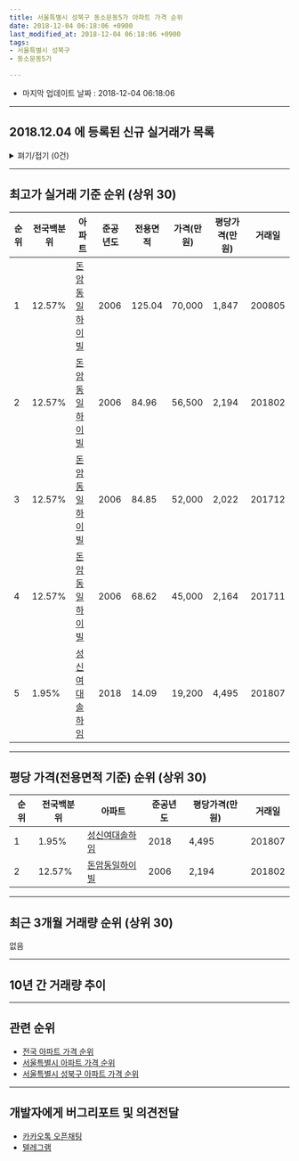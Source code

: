 ```yaml
---
title: 서울특별시 성북구 동소문동5가 아파트 가격 순위
date: 2018-12-04 06:18:06 +0900
last_modified_at: 2018-12-04 06:18:06 +0900
tags:
- 서울특별시 성북구
- 동소문동5가

---
```


* 마지막 업데이트 날짜 : 2018-12-04 06:18:06

---

## 2018.12.04 에 등록된 신규 실거래가 목록

<details>
<summary>펴기/접기 (0건)</summary>
<div markdown="1">

|아파트|전국백분위|준공년도|전용면적|가격(만원)|평당가격(만원)|거래일|
|---|---|---|---|---|---|---|
|없음|||||||


</div>
</details>

---

## 최고가 실거래 기준 순위 (상위 30)


|순위|전국백분위|아파트|준공년도|전용면적|가격(만원)|평당가격(만원)|거래일|
|---|---|---|---|---|---|---|---|
|1|12.57%|[돈암동일하이빌](https://search.naver.com/search.naver?query=%EC%84%9C%EC%9A%B8%ED%8A%B9%EB%B3%84%EC%8B%9C+%EC%84%B1%EB%B6%81%EA%B5%AC+%EB%8F%99%EC%86%8C%EB%AC%B8%EB%8F%995%EA%B0%80+%EB%8F%88%EC%95%94%EB%8F%99%EC%9D%BC%ED%95%98%EC%9D%B4%EB%B9%8C)|2006|125.04|70,000|1,847|200805|
|2|12.57%|[돈암동일하이빌](https://search.naver.com/search.naver?query=%EC%84%9C%EC%9A%B8%ED%8A%B9%EB%B3%84%EC%8B%9C+%EC%84%B1%EB%B6%81%EA%B5%AC+%EB%8F%99%EC%86%8C%EB%AC%B8%EB%8F%995%EA%B0%80+%EB%8F%88%EC%95%94%EB%8F%99%EC%9D%BC%ED%95%98%EC%9D%B4%EB%B9%8C)|2006|84.96|56,500|2,194|201802|
|3|12.57%|[돈암동일하이빌](https://search.naver.com/search.naver?query=%EC%84%9C%EC%9A%B8%ED%8A%B9%EB%B3%84%EC%8B%9C+%EC%84%B1%EB%B6%81%EA%B5%AC+%EB%8F%99%EC%86%8C%EB%AC%B8%EB%8F%995%EA%B0%80+%EB%8F%88%EC%95%94%EB%8F%99%EC%9D%BC%ED%95%98%EC%9D%B4%EB%B9%8C)|2006|84.85|52,000|2,022|201712|
|4|12.57%|[돈암동일하이빌](https://search.naver.com/search.naver?query=%EC%84%9C%EC%9A%B8%ED%8A%B9%EB%B3%84%EC%8B%9C+%EC%84%B1%EB%B6%81%EA%B5%AC+%EB%8F%99%EC%86%8C%EB%AC%B8%EB%8F%995%EA%B0%80+%EB%8F%88%EC%95%94%EB%8F%99%EC%9D%BC%ED%95%98%EC%9D%B4%EB%B9%8C)|2006|68.62|45,000|2,164|201711|
|5|1.95%|[성신여대솔하임](https://search.naver.com/search.naver?query=%EC%84%9C%EC%9A%B8%ED%8A%B9%EB%B3%84%EC%8B%9C+%EC%84%B1%EB%B6%81%EA%B5%AC+%EB%8F%99%EC%86%8C%EB%AC%B8%EB%8F%995%EA%B0%80+%EC%84%B1%EC%8B%A0%EC%97%AC%EB%8C%80%EC%86%94%ED%95%98%EC%9E%84)|2018|14.09|19,200|4,495|201807|


---

## 평당 가격(전용면적 기준) 순위 (상위 30)


|순위|전국백분위|아파트|준공년도|평당가격(만원)|거래일|
|---|---|---|---|---|---|
|1|1.95%|[성신여대솔하임](https://search.naver.com/search.naver?query=%EC%84%9C%EC%9A%B8%ED%8A%B9%EB%B3%84%EC%8B%9C+%EC%84%B1%EB%B6%81%EA%B5%AC+%EB%8F%99%EC%86%8C%EB%AC%B8%EB%8F%995%EA%B0%80+%EC%84%B1%EC%8B%A0%EC%97%AC%EB%8C%80%EC%86%94%ED%95%98%EC%9E%84)|2018|4,495|201807|
|2|12.57%|[돈암동일하이빌](https://search.naver.com/search.naver?query=%EC%84%9C%EC%9A%B8%ED%8A%B9%EB%B3%84%EC%8B%9C+%EC%84%B1%EB%B6%81%EA%B5%AC+%EB%8F%99%EC%86%8C%EB%AC%B8%EB%8F%995%EA%B0%80+%EB%8F%88%EC%95%94%EB%8F%99%EC%9D%BC%ED%95%98%EC%9D%B4%EB%B9%8C)|2006|2,194|201802|


---

## 최근 3개월 거래량 순위 (상위 30)

없음

---

## 10년 간 거래량 추이


<div style="width:100%;">
    <canvas id="deal_progress" height="250"></canvas>
</div>

<script>
new Chart(document.getElementById("deal_progress"), {
    type: 'line',
    data: {
        labels: ['200812','200901','200902','200903','200904','200905','200906','200907','200908','200909','200910','200911','200912','201001','201002','201003','201004','201005','201006','201007','201008','201009','201010','201011','201012','201101','201102','201103','201104','201105','201106','201107','201108','201109','201110','201111','201112','201201','201202','201203','201204','201205','201206','201207','201208','201209','201210','201211','201212','201301','201302','201303','201304','201305','201306','201307','201308','201309','201310','201311','201312','201401','201402','201403','201404','201405','201406','201407','201408','201409','201410','201411','201412','201501','201502','201503','201504','201505','201506','201507','201508','201509','201510','201511','201512','201601','201602','201603','201604','201605','201606','201607','201608','201609','201610','201611','201612','201701','201702','201703','201704','201705','201706','201707','201708','201709','201710','201711','201712','201801','201802','201803','201804','201805','201806','201807','201808','201809','201810','201811','201812'],
        datasets: [{
            label: '실거래 수',
            pointRadius: 1,
            data: [0, 0, 0, 1, 1, 1, 0, 1, 0, 1, 2, 2, 0, 0, 0, 3, 2, 0, 0, 0, 0, 0, 1, 0, 1, 2, 1, 1, 0, 0, 0, 0, 2, 0, 1, 0, 0, 0, 1, 0, 2, 1, 0, 0, 0, 0, 1, 0, 1, 0, 0, 0, 1, 1, 2, 0, 0, 1, 0, 0, 3, 2, 4, 2, 0, 3, 1, 2, 1, 1, 3, 1, 0, 2, 1, 1, 0, 1, 6, 0, 1, 1, 0, 4, 3, 0, 2, 0, 0, 1, 2, 0, 1, 1, 0, 2, 1, 0, 0, 0, 0, 0, 1, 2, 0, 1, 1, 1, 2, 3, 2, 1, 0, 0, 0, 1, 0, 0, 0, 0, 0],
            borderColor: "rgba(255, 201, 14, 1)",
            backgroundColor: "rgba(255, 201, 14, 0.5)",
            fill: true,
        }]
    },
    options: {
        responsive: true,
        title: {
            display: true,
            text: '10년간 거래량 추이'
        },
        tooltips: {
            mode: 'index',
            intersect: false,
        },
        hover: {
            mode: 'nearest',
            intersect: true
        },
        scales: {
            xAxes: [{
                display: true,
                scaleLabel: {
                    display: true,
                    labelString: '년/월'
                }
            }],
            yAxes: [{
                display: true,
                ticks: {
                    suggestedMin: 0,
                },
                scaleLabel: {
                    display: true,
                    labelString: '실거래 수'
                }
            }]
        }
    }
});

</script>


---

## 관련 순위

- [전국 아파트 가격 순위](https://inasie.github.io/apt-ranking/전국)
- [서울특별시 아파트 가격 순위](https://inasie.github.io/apt-ranking/서울특별시)
- [서울특별시 성북구 아파트 가격 순위](https://inasie.github.io/apt-ranking/서울특별시-성북구)


---

## 개발자에게 버그리포트 및 의견전달

- [카카오톡 오픈채팅](https://open.kakao.com/o/gLJUAP4)
- [텔레그램](https://t.me/inasie)

